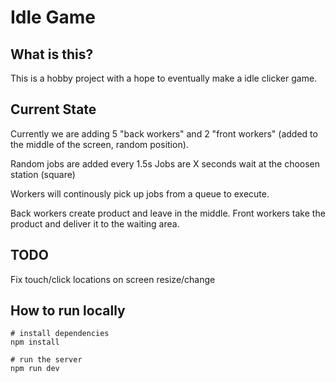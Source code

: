 # Idle Game


## What is this?

This is a hobby project with a hope to eventually make a idle clicker game.


## Current State

Currently we are adding 5 "back workers" and 2 "front workers" (added to the middle of the screen, random position).

Random jobs are added every 1.5s
Jobs are X seconds wait at the choosen station (square)

Workers will continously pick up jobs from a queue to execute.

Back workers create product and leave in the middle.
Front workers take the product and deliver it to the waiting area.

## TODO

Fix touch/click locations on screen resize/change

## How to run locally

```shell
# install dependencies
npm install

# run the server
npm run dev
```
